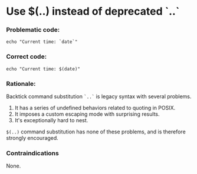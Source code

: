 # Use $(..) instead of deprecated \`..\` 

### Problematic code:

    echo "Current time: `date`"

### Correct code:

    echo "Current time: $(date)"

### Rationale:

Backtick command substitution `` `..` `` is legacy syntax with several problems.

1. It has a series of undefined behaviors related to quoting in POSIX.
1. It imposes a custom escaping mode with surprising results.
1. It's exceptionally hard to nest. 

`$(..)` command substitution has none of these problems, and is therefore strongly encouraged.

### Contraindications

None.